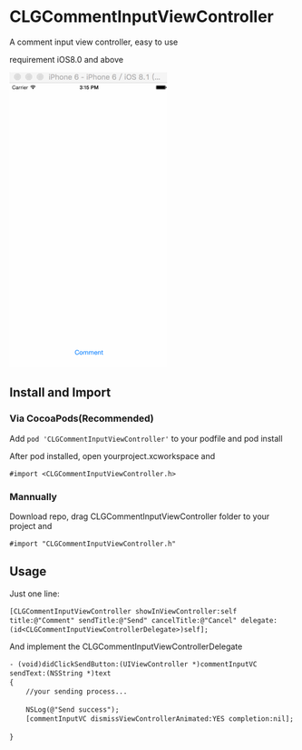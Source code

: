 # CLGCommentInputViewController

A comment  input view controller, easy to use

requirement iOS8.0 and above

![](https://github.com/creeveliu/CLGCommentInputViewController/blob/master/CommentInputDemo.gif)

## Install and Import


### Via CocoaPods(Recommended)

Add `pod 'CLGCommentInputViewController'` to your podfile and pod install

After pod installed, open yourproject.xcworkspace and

```
#import <CLGCommentInputViewController.h>
```

### Mannually 

Download repo, drag CLGCommentInputViewController folder to your project and 

```
#import "CLGCommentInputViewController.h"
```

## Usage

Just one line:

```
[CLGCommentInputViewController showInViewController:self title:@"Comment" sendTitle:@"Send" cancelTitle:@"Cancel" delegate:(id<CLGCommentInputViewControllerDelegate>)self];
```

And implement the CLGCommentInputViewControllerDelegate

```
- (void)didClickSendButton:(UIViewController *)commentInputVC sendText:(NSString *)text
{
    //your sending process...
    
    NSLog(@"Send success");
    [commentInputVC dismissViewControllerAnimated:YES completion:nil];
    
}
```